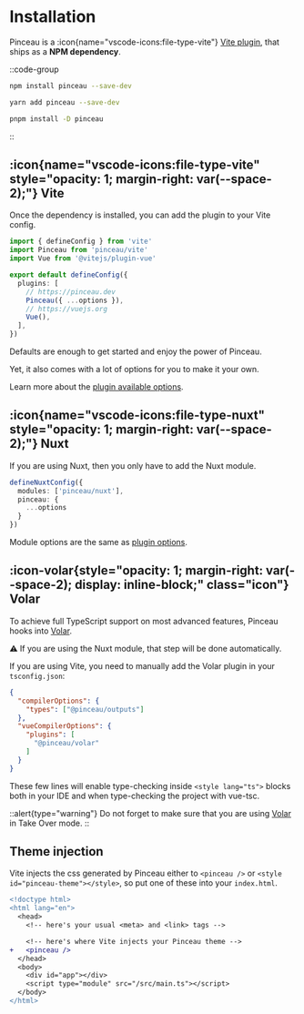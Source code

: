# Installation

Pinceau is a :icon{name="vscode-icons:file-type-vite"} [Vite plugin](/get-started/setup#vite), that ships as a **NPM dependency**.

::code-group
```bash [npm]
npm install pinceau --save-dev
```

```bash [yarn]
yarn add pinceau --save-dev
```

```bash [pnpm]
pnpm install -D pinceau
```
::

## :icon{name="vscode-icons:file-type-vite" style="opacity: 1; margin-right: var(--space-2);"} Vite

Once the dependency is installed, you can add the plugin to your Vite config.

```ts [vite.config.ts]
import { defineConfig } from 'vite'
import Pinceau from 'pinceau/vite'
import Vue from '@vitejs/plugin-vue'

export default defineConfig({
  plugins: [
    // https://pinceau.dev
    Pinceau({ ...options }),
    // https://vuejs.org
    Vue(),
  ],
})
```

Defaults are enough to get started and enjoy the power of Pinceau.

Yet, it also comes with a lot of options for you to make it your own.

Learn more about the [plugin available options](/advanced/vite-plugin-options).

## :icon{name="vscode-icons:file-type-nuxt" style="opacity: 1; margin-right: var(--space-2);"} Nuxt

If you are using Nuxt, then you only have to add the Nuxt module.

```ts [nuxt.config.ts]
defineNuxtConfig({
  modules: ['pinceau/nuxt'],
  pinceau: {
    ...options
  }
})
```

Module options are the same as [plugin options](/advanced/vite-plugin-options).

## :icon-volar{style="opacity: 1; margin-right: var(--space-2); display: inline-block;" class="icon"} Volar

To achieve full TypeScript support on most advanced features, Pinceau hooks into [Volar](https://github.com/johnsoncodehk/volar).

:warning: If you are using the Nuxt module, that step will be done automatically.

If you are using Vite, you need to manually add the Volar plugin in your `tsconfig.json`:

```json [tsconfig.json]
{
  "compilerOptions": {
    "types": ["@pinceau/outputs"]
  },
  "vueCompilerOptions": {
    "plugins": [
      "@pinceau/volar"
    ]
  }
}
```

These few lines will enable type-checking inside `<style lang="ts">` blocks both in your IDE and when type-checking the project with vue-tsc.

::alert{type="warning"}
Do not forget to make sure that you are using [Volar](https://github.com/johnsoncodehk/volar) in Take Over mode.
::


## Theme injection

Vite injects the css generated by Pinceau either to `<pinceau />` or `<style id="pinceau-theme"></style>`, so put one of these into your `index.html`.

```diff
<!doctype html>
<html lang="en">
  <head>
    <!-- here's your usual <meta> and <link> tags -->

    <!-- here's where Vite injects your Pinceau theme -->
+   <pinceau />
  </head>
  <body>
    <div id="app"></div>
    <script type="module" src="/src/main.ts"></script>
  </body>
</html>
```

